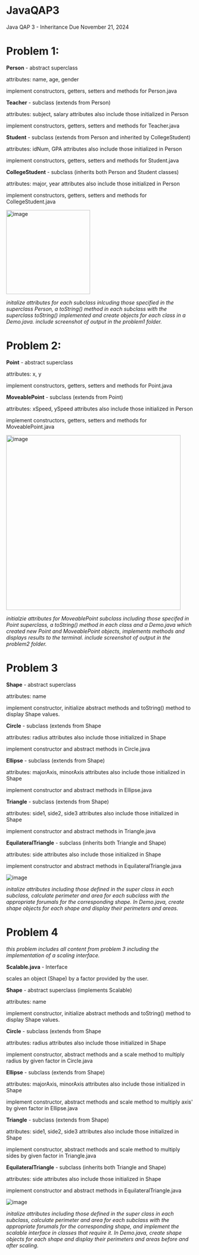 # JavaQAP3

Java QAP 3 - Inheritance 
Due November 21, 2024

# Problem 1:

**Person** - abstract superclass

attributes: name, age, gender 

implement constructors, getters, setters and methods for Person.java

**Teacher** - subclass (extends from Person)

attributes: subject, salary
attributes also include those initialized in Person

implement constructors, getters, setters and methods for Teacher.java

**Student** - subclass (extends from Person and inherited by CollegeStudent)

attributes: idNum, GPA
attributes also include those initialized in Person

implement constructors, getters, setters and methods for Student.java

**CollegeStudent** - subclass (inherits both Person and Student classes)

attributes: major, year
attributes also include those initialized in Person

implement constructors, getters, setters and methods for CollegeStudent.java

<img width="225" alt="image" src="https://github.com/user-attachments/assets/642e30cf-11bb-499c-9666-ca07f79cbcbd">


*initalize attributes for each subclass inlcuding those specified in the superclass Person, a toString() method in each subclass with the superclass toString() implemented and create objects for each class in a Demo.java. include screenshot of output in the problem1 folder.*

# Problem 2: 

**Point** - abstract superclass

attributes: x, y

implement constructors, getters, setters and methods for Point.java

**MoveablePoint** - subclass (extends from Point)

attributes: xSpeed, ySpeed 
attributes also include those initialized in Person

implement constructors, getters, setters and methods for MoveablePoint.java

<img width="468" alt="image" src="https://github.com/user-attachments/assets/ec3c9fc7-75e1-4a57-ab06-4f9685c9a868">

*initialzie attributes for MoveablePoint subclass including those specifed in Point superclass, a toString() method in each class and a Demo.java which created new Point and MoveablePoint objects, implements methods and displays results to the terminal. include screenshot of output in the problem2 folder.*

# Problem 3

**Shape** - abstract superclass

attributes: name

implement constructor, initialize abstract methods and toString() method to display Shape values.

**Circle** - subclass (extends from Shape

attributes: radius
attributes also include those initialized in Shape

implement constructor and abstract methods in Circle.java

**Ellipse** - subclass (extends from Shape)

attributes: majorAxis, minorAxis 
attributes also include those initialized in Shape

implement constructor and abstract methods in Ellipse.java

**Triangle** - subclass (extends from Shape)

attributes: side1, side2, side3
attributes also include those initialized in Shape

implement constructor and abstract methods in Triangle.java

**EquilateralTriangle** - subclass (inherits both Triangle and Shape)

attributes: side
attributes also include those initialized in Shape

implement constructor and abstract methods in EquilateralTriangle.java

![image](https://github.com/user-attachments/assets/98127012-7b59-4406-b704-4f573b1e6583)

*initalize attributes including those defined in the super class in each subclass, calculate perimeter and area for each subclass with the appropriate forumals for the corresponding shape. In Demo.java, create shape objects for each shape and display their perimeters and areas.*

# Problem 4 

*this problem includes all content from problem 3 including the implementation of a scaling interface.*

**Scalable.java** - Interface

scales an object (Shape) by a factor provided by the user.

**Shape** - abstract superclass (implements Scalable)

attributes: name

implement constructor, initialize abstract methods and toString() method to display Shape values.

**Circle** - subclass (extends from Shape

attributes: radius
attributes also include those initialized in Shape

implement constructor, abstract methods and a scale method to multiply radius by given factor in Circle.java

**Ellipse** - subclass (extends from Shape)

attributes: majorAxis, minorAxis 
attributes also include those initialized in Shape

implement constructor, abstract methods and scale method to multiply axis' by given factor in Ellipse.java

**Triangle** - subclass (extends from Shape)

attributes: side1, side2, side3
attributes also include those initialized in Shape

implement constructor, abstract methods and scale method to multiply sides by given factor in Triangle.java

**EquilateralTriangle** - subclass (inherits both Triangle and Shape)

attributes: side
attributes also include those initialized in Shape

implement constructor and abstract methods in EquilateralTriangle.java

![image](https://github.com/user-attachments/assets/dfb6e9ce-bae8-4bea-981e-f622254c7d70)

*initalize attributes including those defined in the super class in each subclass, calculate perimeter and area for each subclass with the appropriate forumals for the corresponding shape, and implement the scalable interface in classes that require it. In Demo.java, create shape objects for each shape and display their perimeters and areas before and after scaling.*
